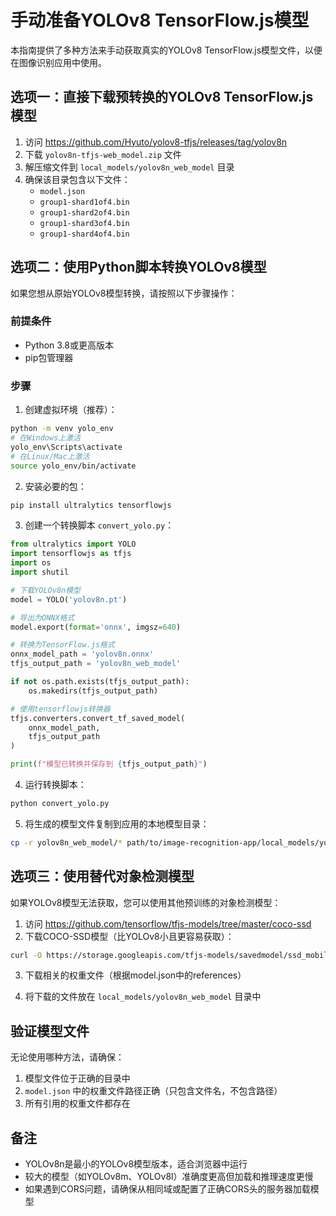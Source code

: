 # 手动准备YOLOv8 TensorFlow.js模型

本指南提供了多种方法来手动获取真实的YOLOv8 TensorFlow.js模型文件，以便在图像识别应用中使用。

## 选项一：直接下载预转换的YOLOv8 TensorFlow.js模型

1. 访问 https://github.com/Hyuto/yolov8-tfjs/releases/tag/yolov8n
2. 下载 `yolov8n-tfjs-web_model.zip` 文件
3. 解压缩文件到 `local_models/yolov8n_web_model` 目录
4. 确保该目录包含以下文件：
   - `model.json`
   - `group1-shard1of4.bin`
   - `group1-shard2of4.bin`
   - `group1-shard3of4.bin`
   - `group1-shard4of4.bin`

## 选项二：使用Python脚本转换YOLOv8模型

如果您想从原始YOLOv8模型转换，请按照以下步骤操作：

### 前提条件
- Python 3.8或更高版本
- pip包管理器

### 步骤

1. 创建虚拟环境（推荐）：
```bash
python -m venv yolo_env
# 在Windows上激活
yolo_env\Scripts\activate
# 在Linux/Mac上激活
source yolo_env/bin/activate
```

2. 安装必要的包：
```bash
pip install ultralytics tensorflowjs
```

3. 创建一个转换脚本 `convert_yolo.py`：
```python
from ultralytics import YOLO
import tensorflowjs as tfjs
import os
import shutil

# 下载YOLOv8n模型
model = YOLO('yolov8n.pt')

# 导出为ONNX格式
model.export(format='onnx', imgsz=640)

# 转换为TensorFlow.js格式
onnx_model_path = 'yolov8n.onnx'
tfjs_output_path = 'yolov8n_web_model'

if not os.path.exists(tfjs_output_path):
    os.makedirs(tfjs_output_path)

# 使用tensorflowjs转换器
tfjs.converters.convert_tf_saved_model(
    onnx_model_path,
    tfjs_output_path
)

print(f"模型已转换并保存到 {tfjs_output_path}")
```

4. 运行转换脚本：
```bash
python convert_yolo.py
```

5. 将生成的模型文件复制到应用的本地模型目录：
```bash
cp -r yolov8n_web_model/* path/to/image-recognition-app/local_models/yolov8n_web_model/
```

## 选项三：使用替代对象检测模型

如果YOLOv8模型无法获取，您可以使用其他预训练的对象检测模型：

1. 访问 https://github.com/tensorflow/tfjs-models/tree/master/coco-ssd
2. 下载COCO-SSD模型（比YOLOv8小且更容易获取）：
```bash
curl -O https://storage.googleapis.com/tfjs-models/savedmodel/ssd_mobilenet_v2/model.json
```

3. 下载相关的权重文件（根据model.json中的references）

4. 将下载的文件放在 `local_models/yolov8n_web_model` 目录中

## 验证模型文件

无论使用哪种方法，请确保：

1. 模型文件位于正确的目录中
2. `model.json` 中的权重文件路径正确（只包含文件名，不包含路径）
3. 所有引用的权重文件都存在

## 备注

- YOLOv8n是最小的YOLOv8模型版本，适合浏览器中运行
- 较大的模型（如YOLOv8m、YOLOv8l）准确度更高但加载和推理速度更慢
- 如果遇到CORS问题，请确保从相同域或配置了正确CORS头的服务器加载模型 